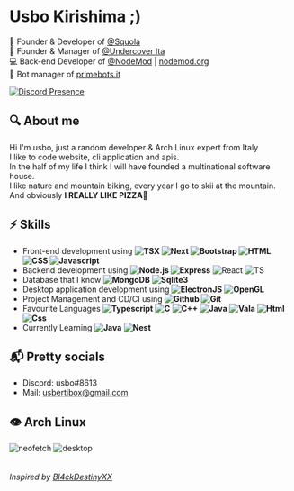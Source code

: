 # Usbo Kirishima ;)

👑 Founder & Developer of [@Squola](https://github.com/Squola)<br>
👑 Founder & Manager of [@Undercover Ita](https://github.com/Undercover-ita)<br>
💻 Back-end Developer of [@NodeMod](https://github.com/NodeMod) | [nodemod.org](https://nodemod.org)<br>
👮 Bot manager of [primebots.it](https://primebots.it)<br>

[![Discord Presence](https://lanyard.cnrad.dev/api/848463685374443530)](https://discord.com/users/848463685374443530)

## 🔍 About me

Hi I'm usbo, just a random developer & Arch Linux expert from Italy<br>
I like to code website, cli application and apis.<br>
In the half of my life I think I will have founded a multinational software house.<br>
I like nature and mountain biking, every year I go to skii at the mountain.<br>
And obviously **I REALLY LIKE PIZZA**🍕

## ⚡ Skills

- Front-end development using **![TSX](https://img.shields.io/badge/-tsx-black?&logo=react) ![Next](https://img.shields.io/badge/-Next.js-black?&logo=next.js) ![Bootstrap](https://img.shields.io/badge/-Bootstrap-black?&logo=bootstrap) ![HTML](https://img.shields.io/badge/-HTML-black?&logo=html5) ![CSS](https://img.shields.io/badge/-CSS-black?&logo=css3) ![Javascript](https://img.shields.io/badge/-Javascript-black?&logo=javascript)**
- Backend development using **![Node.js](https://img.shields.io/badge/-Node.js-black?&logo=node.js) ![Express](https://img.shields.io/badge/-Express-black?&logo=express)** ![React](https://img.shields.io/badge/-React-black?&logo=react) ![TS](https://img.shields.io/badge/-Typescript-black?&logo=typescript)
- Database that I know **![MongoDB](https://img.shields.io/badge/-MongoDB-black?&logo=mongodb)** **![Sqlite3](https://img.shields.io/badge/-SQLite3-black?&logo=sqlite)**
- Desktop application development using **![ElectronJS](https://img.shields.io/badge/-Electron-black?&logo=electron)** **![OpenGL](https://img.shields.io/badge/-OpenGL-black?&logo=opengl)**
- Project Management and CD/CI using **![Github](https://img.shields.io/badge/-Github-black?&logo=github) ![Git](https://img.shields.io/badge/-Git-black?&logo=git)**
- Favourite Languages **![Typescript](https://img.shields.io/badge/-Typescript-black?&logo=typescript)** **![C](https://img.shields.io/badge/-C-black?&logo=c)** **![C++](https://img.shields.io/badge/-C++-black?&logo=cplusplus)** **![Java](https://img.shields.io/badge/-Java-black?&logo=java)** **![Vala](https://img.shields.io/badge/-Vala-black?&logo=vala)** **![Html](https://img.shields.io/badge/-HTML-black?&logo=html5)** **![Css](https://img.shields.io/badge/-CSS-black?&logo=css3)**
- Currently Learning **![Java](https://img.shields.io/badge/-Java-black?&logo=java)** **![Nest](https://img.shields.io/badge/-Nest.js-black?&logo=nestjs)**

## 📬 Pretty socials

- Discord: usbo#8613
- Mail: usbertibox@gmail.com

## 👁️ Arch Linux

![neofetch](https://media.discordapp.net/attachments/595315481846743042/936939960047648778/unknown.png?width=523&height=277)
![desktop](https://media.discordapp.net/attachments/869975179386839101/937121792626147349/unknown.png?width=562&height=316)
<br><br><br>
_Inspired by [Bl4ckDestinyXX](https://github.com/BlackdestinyXX/)_
